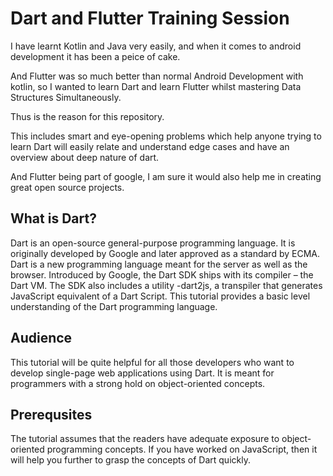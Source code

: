 # Dart and Flutter Training Session

I have learnt Kotlin and Java very easily, and when it comes to android development it has been a peice of cake.

And Flutter was so much better than normal Android Development with kotlin, so I wanted to learn Dart and learn Flutter whilst mastering Data Structures Simultaneously.

Thus is the reason for this repository.

This includes smart and eye-opening problems which help anyone trying to learn Dart will easily relate and understand edge cases and have an overview about deep nature of dart.

And Flutter being part of google, I am sure it would also help me in creating great open source projects. 

## What is Dart?

Dart is an open-source general-purpose programming language. It is originally developed by Google and later approved as a standard by ECMA. Dart is a new programming language meant for the server as well as the browser. Introduced by Google, the Dart SDK ships with its compiler – the Dart VM. The SDK also includes a utility -dart2js, a transpiler that generates JavaScript equivalent of a Dart Script. This tutorial provides a basic level understanding of the Dart programming language.

## Audience

This tutorial will be quite helpful for all those developers who want to develop single-page web applications using Dart. It is meant for programmers with a strong hold on object-oriented concepts.

## Prerequsites

The tutorial assumes that the readers have adequate exposure to object-oriented programming concepts. If you have worked on JavaScript, then it will help you further to grasp the concepts of Dart quickly.
